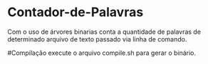 # Contador-de-Palavras
Com o uso de árvores binarias conta a quantidade de palavras de determinado arquivo de texto passado via linha de comando.

#Compilação
execute o arquivo compile.sh para gerar o binário. 
